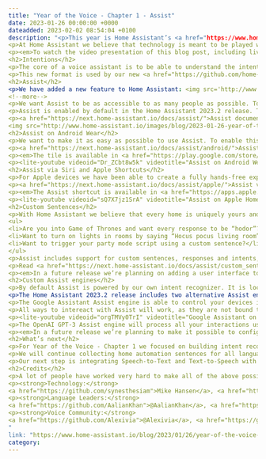 ```yaml
---
title: "Year of the Voice - Chapter 1 - Assist"
date: 2023-01-26 00:00:00 +0000
dateadded: 2023-02-02 08:54:04 +0100
description: "<p>This year is Home Assistant’s <a href="https://www.home-assistant.io/blog/2022/12/20/year-of-voice/">year of the voice</a>. It is our goal for 2023 to let users control Home Assistant in their own language. Today, one month into 2023, we start our first chapter.</p>
<p>At Home Assistant we believe that technology is meant to be played with, and projects should be usable as soon as possible. Together with the community we can then iterate and refine. That’s why today, we’re delivering a basic experience for 22 languages to interact with Home Assistant. Oh, and we are also releasing some fun stuff that we cooked up along the way.</p>
<p><em>To watch the video presentation of this blog post, including live demos, check <a href="https://www.youtube.com/live/ixgNT3RETPg">the recording of our live stream</a>.</em></p>
<h2>Intentions</h2>
<p>The core of a voice assistant is to be able to understand the intention of a spoken sentence. What is it the user wants to do? To extract these intentions we created our own template sentence matching format and intent recognizer named <a href="https://github.com/home-assistant/hassil">Hassil</a>.</p>
<p>This new format is used by our new <a href="https://github.com/home-assistant/intents">Home Assistant Intents</a> project. The goal of this project is to collect home automation sentences in every possible language. Since it’s start a month ago, we have had 112 people contribute. The project now supports <a href="https://home-assistant.github.io/intents/">22 languages and 14 more are in progress</a>.</p>
<h2>Assist</h2>
<p>We have added a new feature to Home Assistant: <img src='http://www.home-assistant.io/images/assist/assist-icon.svg' alt='Assist icon' style='height: 32px' class='no-shadow'> Assist. It allow users to use natural language to control Home Assistant. It is powered by Hassil and the sentences from the Home Assistant Intent project.</p>
<!--more-->
<p>We want Assist to be as accessible to as many people as possible. To do this, we made it work without requiring extra hardware – just update to Home Assistant 2023.2 and you can start! Through a combination of smart algorithms combined with sheer brute force (we are collecting a lot of sentences), we have been able to make a system that works for most common sentences. Support for more powerful, AI-powered, intent recognizers might come in the future as an opt-in feature.</p>
<p>Assist is enabled by default in the Home Assistant 2023.2 release. Tap the new Assist icon <img src='http://www.home-assistant.io/images/assist/assist-icon.svg' alt='Assist icon' style='height: 32px' class='no-shadow'> at the top right of the dashboard to use it.</p>
<p><a href="https://next.home-assistant.io/docs/assist/">Assist documentation.</a></p>
<img src="http://www.home-assistant.io/images/blog/2023-01-26-year-of-the-voice-chapter-1/assist-dialog.png" alt="Screenshot of the Assist dialog" class='no-shadow' />
<h2>Assist on Android Wear</h2>
<p>We want to make it as easy as possible to use Assist. To enable this for Android users, we have added a new tile to the Android Wear app. A simple swipe from the clock face will show the assist button and allows you to send voice commands.</p>
<p><a href="https://next.home-assistant.io/docs/assist/android/">Assist on Android Wear documentation.</a></p>
<p><em>The tile is available in <a href="https://play.google.com/store/apps/details?id=io.homeassistant.companion.android&amp;pcampaignid=pcampaignidMKT-Other-global-all-co-prtnr-py-PartBadge-Mar2515-1&amp;pcampaignid=pcampaignidMKT-Other-global-all-co-prtnr-py-PartBadge-Mar2515-1">Home Assistant Companion for Android 2023.1.1</a>.</em></p>
<p><lite-youtube videoid="Dr_ZCbt8w5k" videotitle="Assist on Android Wear"></lite-youtube></p>
<h2>Assist via Siri and Apple Shortcuts</h2>
<p>For Apple devices we have been able to create a fully hands-free experience by integrating with Siri. This is powered by a new Apple Shortcut action called Assist, which is part of the Home Assistant app. This shortcut action can also be manually triggered from your Mac taskbar, iPhone home screen or Apple Watch complication. We have two ready-made shortcuts that users can import from the documentation with a single tap to unlock these features.</p>
<p><a href="https://next.home-assistant.io/docs/assist/apple/">Assist via Siri and Apple Shortcuts documentation.</a></p>
<p><em>The Assist shortcut is available in <a href="https://apps.apple.com/us/app/home-assistant/id1099568401?itsct=apps_box_badge&amp;itscg=30200">Home Assistant Companion for iOS 2023.2</a>. Mac version is awaiting approval.</em></p>
<p><lite-youtube videoid="sQ7X7jz1SrA" videotitle="Assist on Apple HomePod"></lite-youtube></p>
<h2>Custom Sentences</h2>
<p>With Home Assistant we believe that every home is uniquely yours and that <a href="https://www.home-assistant.io/blog/2016/01/19/perfect-home-automation/">technology should adapt to you, not the other way around.</a> That’s why we have architected Home Assistant to allow users to extensively customize their experience. Our Assist feature is no different.</p>
<ul>
<li>Are you into Game of Thrones and want every response to be “hodor”?</li>
<li>Want to turn on lights in rooms by saying “Hocus pocus living room”?</li>
<li>Want to trigger your party mode script using a custom sentence?</li>
</ul>
<p>Assist includes support for custom sentences, responses and intents, allowing you to achieve all of the above, and more. We’ve designed the custom sentence format in a way that it can be easily shared with the community.</p>
<p>Read <a href="https://next.home-assistant.io/docs/assist/custom_sentences">the documentation</a> on how to get started.</p>
<p><em>In a future release we’re planning on adding a user interface to customize and import sentences.</em></p>
<h2>Custom Assist engines</h2>
<p>By default Assist is powered by our own intent recognizer. It is local but it’s limited to controlling devices. Maybe you want to be able to ask more wide-range queries or you are looking for a conversational AI that will make up responses and present it as the truth. For such cases the Assist feature supports <a href="https://developers.home-assistant.io/docs/core/conversation/custom_agent">swapping out its engine</a> that handles all Assist interactions.</p>
<p>The Home Assistant 2023.2 release includes two alternative Assist engines that you can enable: Google Assistant and OpenAI GPT-3.</p>
<p>The Google Assistant Assist engine is able to control your devices if you have linked up your Home Assistant instance to Google Assistant.</p>
<p>All ways to intereact with Assist will work, as they are not bound to the the Assist engine that is being used. So if you ever wanted to use Google Assistant on your HomePod, now you can 🤭</p>
<p><lite-youtube videoid="orgTMVy0TrI" videotitle="Google Assistant on Apple HomePod"></lite-youtube></p>
<p>The OpenAI GPT-3 Assist engine will process all your interactions using GPT-3, a sibling of the infamous ChatGPT. It is not able to control your house or <a href="http://www.home-assistant.io/blog/2023/01/23/help-others-leave-ai-at-the-dor/">help you automate your house</a>. Anything you ask it may or may not be factually correct. But it can be fun!</p>
<p><em>In a future release we’re planning to make it possible to configure multiple Assist engines to handle interactions.</em></p>
<h2>What’s next</h2>
<p>For Year of the Voice - Chapter 1 we focused on building intent recognition into Home Assistant while relying on Google and Apple to do the hard parts (speech recognition). This allowed us the fastest path to get something to the community to play with.</p>
<p>We will continue collecting home automation sentences for all languages (<a href="https://developers.home-assistant.io/docs/voice/intent-recognition/">anyone can help!</a>). Updates will be included with every major release of Home Assistant.</p>
<p>Our next step is integrating Speech-to-Text and Text-to-Speech with Assist. We don’t have a timeline yet when that will be ready. Stay tuned!</p>
<h2>Credits</h2>
<p>A lot of people have worked very hard to make all of the above possible.</p>
<p><strong>Technology:</strong>
<a href="https://github.com/synesthesiam">Mike Hansen</a>, <a href="https://github.com/balloob">Paulus Schoutsen</a>, <a href="https://github.com/dshokouhi">Daniel Shokouhi</a>, <a href="https://github.com/zacwest">Zac West</a>, <a href="https://github.com/rosemaryorchard">Rosemary Orchard</a>, <a href="https://github.com/tronikos">Tronikos</a></p>
<p><strong>Language Leaders:</strong>
<a href="https://github.com/AalianKhan">@AalianKhan</a>, <a href="https://github.com/Ahmed-farag36">@Ahmed-farag36</a>, <a href="https://github.com/alpdmrel">@alpdmrel</a>, <a href="https://github.com/arunshekher">@arunshekher</a>, <a href="https://github.com/auanasgheps">@auanasgheps</a>, <a href="https://github.com/benjaminlecouteux">@benjaminlecouteux</a>, <a href="https://github.com/bluefoxlee">@bluefoxlee</a>, <a href="https://github.com/cibernox">@cibernox</a>, <a href="https://github.com/cvladan">@cvladan</a>, <a href="https://github.com/davefx">@davefx</a>, <a href="https://github.com/dinhchinh82">@dinhchinh82</a>, <a href="https://github.com/dsimop">@dsimop</a>, <a href="https://github.com/duhow">@duhow</a>, <a href="https://github.com/easterapps">@easterapps</a>, <a href="https://github.com/ErnestStaug">@ErnestStaug</a>, <a href="https://github.com/fadamsen">@fadamsen</a>, <a href="https://github.com/flexy2dd">@flexy2dd</a>, <a href="https://github.com/gabimarchidan">@gabimarchidan</a>, <a href="https://github.com/haim-b">@haim-b</a>, <a href="https://github.com/halecivo">@halecivo</a>, <a href="https://github.com/HepoH3">@HepoH3</a>, <a href="https://github.com/hertzg">@hertzg</a>, <a href="https://github.com/hristo-atanasov">@hristo-atanasov</a>, <a href="https://github.com/huusissa">@huusissa</a>, <a href="https://github.com/joaorgoncalves">@joaorgoncalves</a>, <a href="https://github.com/larsdunemark">@larsdunemark</a>, <a href="https://github.com/leranp">@leranp</a>, <a href="https://github.com/LubosKadasi">@LubosKadasi</a>, <a href="https://github.com/makstech">@makstech</a>, <a href="https://github.com/mojikosu">@mojikosu</a>, <a href="https://github.com/MTrab">@MTrab</a>, <a href="https://github.com/nagyrobi">@nagyrobi</a>, <a href="https://github.com/schizza">@schizza</a>, <a href="https://github.com/Scorpoon">@Scorpoon</a>, <a href="https://github.com/skynetua">@skynetua</a>, <a href="https://github.com/spuljko">@spuljko</a>, <a href="https://github.com/tetele">@tetele</a>, <a href="https://github.com/TheFes">@TheFes</a>, <a href="https://github.com/Uriziel01">@Uriziel01</a>, <a href="https://github.com/xraver">@xraver</a>, <a href="https://github.com/zubir2k">@zubir2k</a></p>
<p><strong>Voice Community:</strong>
<a href="https://github.com/Alexivia">@Alexivia</a>, <a href="https://github.com/Atalonica">@Atalonica</a>, <a href="https://github.com/AwesomeGuy000">@AwesomeGuy000</a>, <a href="https://github.com/BossNeo">@BossNeo</a>, <a href="https://github.com/CedricFinance">@CedricFinance</a>, <a href="https://github.com/Davidsoff">@Davidsoff</a>, <a href="https://github.com/EmilZackrisson">@EmilZackrisson</a>, <a href="https://github.com/FragMenthor">@FragMenthor</a>, <a href="https://github.com/InfiniteBed">@InfiniteBed</a>, <a href="https://github.com/Kalma-House">@Kalma-House</a>, <a href="https://github.com/Licmeth">@Licmeth</a>, <a href="https://github.com/Marlo461">@Marlo461</a>, <a href="https://github.com/N3rdix">@N3rdix</a>, <a href="https://github.com/Nismonx">@Nismonx</a>, <a href="https://github.com/Robin-St">@Robin-St</a>, <a href="https://github.com/TaQuangTien">@TaQuangTien</a>, <a href="https://github.com/ThomDietrich">@ThomDietrich</a>, <a href="https://github.com/TomaszPilch">@TomaszPilch</a>, <a href="https://github.com/Wojciechgc">@Wojciechgc</a>, <a href="https://github.com/alessandroias">@alessandroias</a>, <a href="https://github.com/bemble">@bemble</a>, <a href="https://github.com/berendhaan">@berendhaan</a>, <a href="https://github.com/dejan2101">@dejan2101</a>, <a href="https://github.com/dependabot%5B@bot%5D">@dependabot[@bot]</a>, <a href="https://github.com/dobromir-hristov">@dobromir-hristov</a>, <a href="https://github.com/frenck">@frenck</a>, <a href="https://github.com/hugovsky">@hugovsky</a>, <a href="https://github.com/iddiek">@iddiek</a>, <a href="https://github.com/jfisbein">@jfisbein</a>, <a href="https://github.com/jharrvis">@jharrvis</a>, <a href="https://github.com/jorclaret">@jorclaret</a>, <a href="https://github.com/kamildoleglo">@kamildoleglo</a>, <a href="https://github.com/kblin">@kblin</a>, <a href="https://github.com/khymmera">@khymmera</a>, <a href="https://github.com/kroimon">@kroimon</a>, <a href="https://github.com/lellky">@lellky</a>, <a href="https://github.com/ludeeus">@ludeeus</a>, <a href="https://github.com/lukahra">@lukahra</a>, <a href="https://github.com/lunmay">@lunmay</a>, <a href="https://github.com/mardito">@mardito</a>, <a href="https://github.com/martindybal">@martindybal</a>, <a href="https://github.com/mib1185">@mib1185</a>, <a href="https://github.com/michaelmior">@michaelmior</a>, <a href="https://github.com/orrc">@orrc</a>, <a href="https://github.com/pckahrs">@pckahrs</a>, <a href="https://github.com/piitaya">@piitaya</a>, <a href="https://github.com/pmentis">@pmentis</a>, <a href="https://github.com/poltalashka">@poltalashka</a>, <a href="https://github.com/rPonuganti">@rPonuganti</a>, <a href="https://github.com/rechin304">@rechin304</a>, <a href="https://github.com/relust">@relust</a>, <a href="https://github.com/rickydg">@rickydg</a>, <a href="https://github.com/rpochot">@rpochot</a>, <a href="https://github.com/rrakso">@rrakso</a>, <a href="https://github.com/rumbu13">@rumbu13</a>, <a href="https://github.com/sanyatuning">@sanyatuning</a>, <a href="https://github.com/tasmin">@tasmin</a>, <a href="https://github.com/thecode">@thecode</a>, <a href="https://github.com/waltlillyman">@waltlillyman</a>, <a href="https://github.com/witold-gren">@witold-gren</a>, <a href="https://github.com/x15pa3ck15x">@x15pa3ck15x</a>, <a href="https://github.com/yuvalabou">@yuvalabou</a></p>
"
link: "https://www.home-assistant.io/blog/2023/01/26/year-of-the-voice-chapter-1/"
category:
---
```

